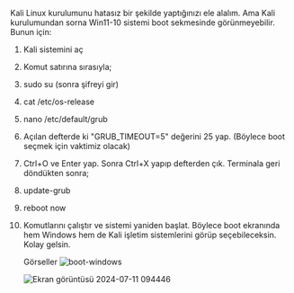 Kali Linux kurulumunu hatasız bir şekilde yaptığınızı ele alalım. Ama Kali kurulumundan sorna Win11-10 sistemi boot sekmesinde görünmeyebilir. Bunun için: 

1) Kali sistemini aç
2) Komut satırına sırasıyla;

3) sudo su (sonra şifreyi gir)
4) cat /etc/os-release
5) nano /etc/default/grub
6) Açılan defterde ki "GRUB_TIMEOUT=5" değerini 25 yap. (Böylece boot seçmek için vaktimiz olacak)
7) Ctrl+O ve Enter yap. Sonra Ctrl+X yapıp defterden çık. Terminala geri döndükten sonra; 
8) update-grub
9) reboot now
10) Komutlarını çalıştır ve sistemi yaniden başlat. Böylece boot ekranında hem Windows hem de Kali işletim sistemlerini görüp seçebileceksin. Kolay gelsin.

    Görseller
    ![boot-windows](https://github.com/Poyqraz/Kali-Linux-Dual-Boot-Windows-A-amama/assets/48729799/0f158861-295f-4c66-aab3-b5716d1a05f5)
    
    ![Ekran görüntüsü 2024-07-11 094446](https://github.com/Poyqraz/Kali-Linux-Dual-Boot-Windows-A-amama/assets/48729799/9d2f7ef6-72be-481f-926a-5868f8de30ec)

    
